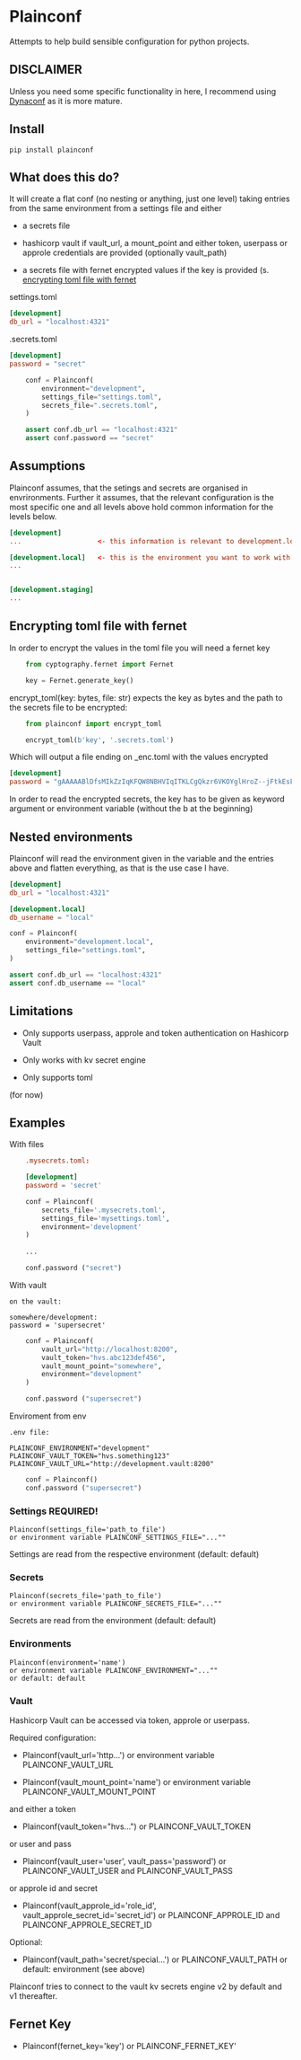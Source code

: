 # Plainconf

Attempts to help build sensible configuration for python projects.

## DISCLAIMER

Unless you need some specific functionality in here, 
I recommend using [Dynaconf](https://www.dynaconf.com/) as it is more mature.


## Install 

```shell
pip install plainconf
```


## What does this do?

It will create a flat conf (no nesting or anything, just one level) 
taking entries from the same environment from
a settings file and either

 * a secrets file

 * hashicorp vault if vault_url, a mount_point and either token, 
   userpass or approle credentials are provided (optionally vault_path)
 
 * a secrets file with fernet encrypted values if the key is provided 
   (s. [encrypting toml file with fernet](#markdown-header-encrypting-toml-file-with-fernet)


settings.toml
``` toml
[development]
db_url = "localhost:4321"
```


.secrets.toml
``` toml
[development]
password = "secret"
``` 


``` python
    conf = Plainconf(
        environment="development",
        settings_file="settings.toml",
        secrets_file=".secrets.toml",
    )

    assert conf.db_url == "localhost:4321"
    assert conf.password == "secret"

``` 

## Assumptions

Plainconf assumes, that the setings and secrets are organised in envrironments.
Further it assumes, that the relevant configuration is the most specific one and
all levels above hold common information for the levels below.

``` toml
[development]
...                   <- this information is relevant to development.local

[development.local]   <- this is the environment you want to work with (including everything from development)
...


[development.staging]
...
``` 

## Encrypting toml file with fernet

In order to encrypt the values in the toml file you will need a fernet key

``` python
    from cyptography.fernet import Fernet

    key = Fernet.generate_key()
```

encrypt_toml(key: bytes, file: str) expects the key as bytes and the path to the secrets file to
be encrypted:

``` python
    from plainconf import encrypt_toml

    encrypt_toml(b'key', '.secrets.toml')
```
Which will output a file ending on \_enc.toml with the values encrypted

``` toml
[development]
password = "gAAAAABlDfsMIkZzIqKFQW8NBHVIqITKLCgQkzr6VKOYglHroZ--jFtkEsFr3feqSL1WCWy7gdlhvjHkBmx_JjQxKYKiqNge0A=="
```

In order to read the encrypted secrets, the key has to be given as 
keyword argument or environment variable (without the b at the beginning)

## Nested environments

Plainconf will read the environment given in the variable and the entries
above and flatten everything, as that is the use case I have.

``` toml
[development]
db_url = "localhost:4321"

[development.local]
db_username = "local"
```

``` python
conf = Plainconf(
    environment="development.local",
    settings_file="settings.toml",
)

assert conf.db_url == "localhost:4321"
assert conf.db_username == "local"
```


## Limitations

* Only supports userpass, approle and token authentication on Hashicorp Vault

* Only works with kv secret engine

* Only supports toml

(for now)


## Examples

With files

``` toml
    .mysecrets.toml:

    [development]
    password = 'secret'
```

``` python
    conf = Plainconf(
        secrets_file='.mysecrets.toml', 
        settings_file='mysettings.toml',
        environment='development'
    )
    
    ...

    conf.password ("secret")
```
 

With vault

    on the vault:
    
    somewhere/development:
    password = 'supersecret'


``` python
    conf = Plainconf(
        vault_url="http://localhost:8200",
        vault_token="hvs.abc123def456",
        vault_mount_point="somewhere",
        environment="development"
    )

    conf.password ("supersecret")
```


Enviroment from env

    .env file:

    PLAINCONF_ENVIRONMENT="development"
    PLAINCONF_VAULT_TOKEN="hvs.something123"
    PLAINCONF_VAULT_URL="http://development.vault:8200"

``` python
    conf = Plainconf()
    conf.password ("supersecret")
```
 
### Settings REQUIRED!

    Plainconf(settings_file='path_to_file')
    or environment variable PLAINCONF_SETTINGS_FILE="...""

Settings are read from the respective environment (default: default)

### Secrets 

    Plainconf(secrets_file='path_to_file')
    or environment variable PLAINCONF_SECRETS_FILE="...""

Secrets are read from the environment (default: default)

### Environments

    Plainconf(environment='name')
    or environment variable PLAINCONF_ENVIRONMENT="...""
    or default: default

### Vault

Hashicorp Vault can be accessed via token, approle or userpass.

Required configuration:

* Plainconf(vault_url='http...') 
  or environment variable PLAINCONF_VAULT_URL

* Plainconf(vault_mount_point='name')
  or environment variable PLAINCONF_VAULT_MOUNT_POINT

and either a token 

* Plainconf(vault_token="hvs...") 
  or PLAINCONF_VAULT_TOKEN

or user and pass

* Plainconf(vault_user='user', vault_pass='password') 
  or PLAINCONF_VAULT_USER and PLAINCONF_VAULT_PASS

or approle id and secret

* Plainconf(vault_approle_id='role_id', vault_approle_secret_id='secret_id')
  or PLAINCONF_APPROLE_ID and PLAINCONF_APPROLE_SECRET_ID

Optional:

* Plainconf(vault_path='secret/special...')
  or PLAINCONF_VAULT_PATH
  or default: environment (see above)

Plainconf tries to connect to the vault kv secrets engine v2 by default 
and v1 thereafter.


## Fernet Key

* Plainconf(fernet_key='key')
  or PLAINCONF_FERNET_KEY'